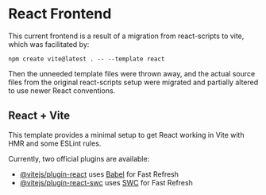 # React Frontend

This current frontend is a result of a migration from react-scripts to vite, which was facilitated by:
```
npm create vite@latest . -- --template react
```
Then the unneeded template files were thrown away, and the actual source files from the original react-scripts setup were migrated and partially altered to use newer React conventions.

## React + Vite

This template provides a minimal setup to get React working in Vite with HMR and some ESLint rules.

Currently, two official plugins are available:

- [@vitejs/plugin-react](https://github.com/vitejs/vite-plugin-react/blob/main/packages/plugin-react/README.md) uses [Babel](https://babeljs.io/) for Fast Refresh
- [@vitejs/plugin-react-swc](https://github.com/vitejs/vite-plugin-react-swc) uses [SWC](https://swc.rs/) for Fast Refresh
